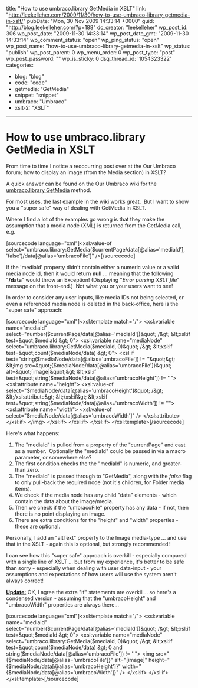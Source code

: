 title: "How to use umbraco.library GetMedia in XSLT"
link: "http://leekelleher.com/2009/11/30/how-to-use-umbraco-library-getmedia-in-xslt/"
pubDate: "Mon, 30 Nov 2009 14:33:14 +0000"
guid: "http://blog.leekelleher.com/?p=188"
dc_creator: "leekelleher"
wp_post_id: 306
wp_post_date: "2009-11-30 14:33:14"
wp_post_date_gmt: "2009-11-30 14:33:14"
wp_comment_status: "open"
wp_ping_status: "open"
wp_post_name: "how-to-use-umbraco-library-getmedia-in-xslt"
wp_status: "publish"
wp_post_parent: 0
wp_menu_order: 0
wp_post_type: "post"
wp_post_password: ""
wp_is_sticky: 0
dsq_thread_id: '1054323322'
categories:
  - blog: "blog"
  - code: "code"
  - getmedia: "GetMedia"
  - snippet: "snippet"
  - umbraco: "Umbraco"
  - xslt-2: "XSLT"

---

# How to use umbraco.library GetMedia in XSLT

From time to time I notice a reoccurring post over at the Our Umbraco forum; how to display an image (from the Media section) in XSLT?

A quick answer can be found on the Our Umbraco wiki for the <a href="http://our.umbraco.org/wiki/reference/umbracolibrary/getmedia">umbraco.library GetMedia</a> method.

For most uses, the last example in the wiki works great.  But I want to show you a "super safe" way of dealing with GetMedia in XSLT.

Where I find a lot of the examples go wrong is that they make the assumption that a media node (XML) is returned from the GetMedia call, e.g.

[sourcecode language="xml"]&lt;xsl:value-of select=&quot;umbraco.library:GetMedia($currentPage/data[@alias='mediaId'], 'false')/data[@alias='umbracoFile']&quot; /&gt;[/sourcecode]

If the 'mediaId' property didn't contain either a numeric value or a valid media node id, then it would return <strong>null</strong> ... meaning that the following "<strong>/data</strong>" would throw an Exception! (Displaying "<em>Error parsing XSLT file</em>" message on the front-end.)  Not what you or your users want to see!

In order to consider any user inputs, like media IDs not being selected, or even a referenced media node is deleted in the back-office, here is the "super safe" approach:

[sourcecode language="xml"]&lt;xsl:template match=&quot;/&quot;&gt;
	&lt;xsl:variable name=&quot;mediaId&quot; select=&quot;number($currentPage/data[@alias='mediaId'])&quot; /&gt;
	&lt;xsl:if test=&quot;$mediaId &amp;gt; 0&quot;&gt;
		&lt;xsl:variable name=&quot;mediaNode&quot; select=&quot;umbraco.library:GetMedia($mediaId, 0)&quot; /&gt;
		&lt;xsl:if test=&quot;count($mediaNode/data) &amp;gt; 0&quot;&gt;
			&lt;xsl:if test=&quot;string($mediaNode/data[@alias='umbracoFile']) != ''&quot;&gt;
				&lt;img src=&quot;{$mediaNode/data[@alias='umbracoFile']}&quot; alt=&quot;[image]&quot;&gt;
					&lt;xsl:if test=&quot;string($mediaNode/data[@alias='umbracoHeight']) != ''&quot;&gt;
						&lt;xsl:attribute name=&quot;height&quot;&gt;
							&lt;xsl:value-of select=&quot;$mediaNode/data[@alias='umbracoHeight']&quot; /&gt;
						&lt;/xsl:attribute&gt;
					&lt;/xsl:if&gt;
					&lt;xsl:if test=&quot;string($mediaNode/data[@alias='umbracoWidth']) != ''&quot;&gt;
						&lt;xsl:attribute name=&quot;width&quot;&gt;
							&lt;xsl:value-of select=&quot;$mediaNode/data[@alias='umbracoWidth']&quot; /&gt;
						&lt;/xsl:attribute&gt;
					&lt;/xsl:if&gt;
				&lt;/img&gt;
			&lt;/xsl:if&gt;
		&lt;/xsl:if&gt;
	&lt;/xsl:if&gt;
&lt;/xsl:template&gt;[/sourcecode]

Here's what happens:
<ol>
	<li>The "mediaId" is pulled from a property of the "currentPage" and cast as a number.  Optionally the "mediaId" could be passed in via a macro parameter, or somewhere else?</li>
	<li>The first condition checks the the "mediaId" is numeric, and greater-than zero.</li>
	<li>The "mediaId" is passed through to "GetMedia", along with the <em>false</em> flag to only pull-back the required node (not it's children, for Folder media items).</li>
	<li>We check if the media node has any child "data" elements - which contain the data about the image/media.</li>
	<li>Then we check if the "umbracoFile" property has any data - if not, then there is no point displaying an image.</li>
	<li>There are extra conditions for the "height" and "width" properties - these are optional.</li>
</ol>
Personally, I add an "altText" property to the Image media-type ... and use that in the XSLT - again this is optional, but strongly recommended!

I can see how this "super safe" approach is overkill - especially compared with a single line of XSLT ... but from my experience, it's better to be safe than sorry - especially when dealing with user data-input - your assumptions and expectations of how users will use the system aren't always correct!

<strong><span style="text-decoration:underline;">Update:</span></strong> OK, I agree the extra "if" statements are overkill... so here's a condensed version - assuming that the "umbracoHeight" and "umbracoWidth" properties are always there...

[sourcecode language="xml"]&lt;xsl:template match=&quot;/&quot;&gt;
	&lt;xsl:variable name=&quot;mediaId&quot; select=&quot;number($currentPage/data[@alias='mediaId'])&quot; /&gt;
	&lt;xsl:if test=&quot;$mediaId &amp;gt; 0&quot;&gt;
		&lt;xsl:variable name=&quot;mediaNode&quot; select=&quot;umbraco.library:GetMedia($mediaId, 0)&quot; /&gt;
		&lt;xsl:if test=&quot;count($mediaNode/data) &amp;gt; 0 and string($mediaNode/data[@alias='umbracoFile']) != ''&quot;&gt;
			&lt;img src=&quot;{$mediaNode/data[@alias='umbracoFile']}&quot; alt=&quot;[image]&quot; height=&quot;{$mediaNode/data[@alias='umbracoHeight']}&quot; width=&quot;{$mediaNode/data[@alias='umbracoWidth']}&quot; /&gt;
		&lt;/xsl:if&gt;
	&lt;/xsl:if&gt;
&lt;/xsl:template&gt;[/sourcecode] 